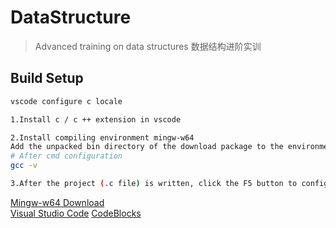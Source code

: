 # DataStructure

> Advanced training on data structures
> 数据结构进阶实训

## Build Setup

``` bash
vscode configure c locale

1.Install c / c ++ extension in vscode

2.Install compiling environment mingw-w64
Add the unpacked bin directory of the download package to the environment variables of the system
# After cmd configuration
gcc -v

3.After the project (.c file) is written, click the F5 button to configure the launch.json and task.json files
```

[Mingw-w64 Download](https://sourceforge.net/projects/mingw-w64/files/)  
[Visual Studio Code](https://code.visualstudio.com/Download)
[CodeBlocks](https://www.codeblocks.org/downloads/)  
